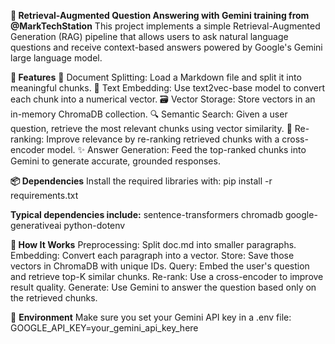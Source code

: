 **📘 Retrieval-Augmented Question Answering with Gemini training from @MarkTechStation**
This project implements a simple Retrieval-Augmented Generation (RAG) pipeline that allows users to ask natural language questions and receive context-based answers powered by Google's Gemini large language model.

**🔧 Features**
📄 Document Splitting: Load a Markdown file and split it into meaningful chunks.
🧠 Text Embedding: Use text2vec-base model to convert each chunk into a numerical vector.
🗃️ Vector Storage: Store vectors in an in-memory ChromaDB collection.
🔍 Semantic Search: Given a user question, retrieve the most relevant chunks using vector similarity.
🎯 Re-ranking: Improve relevance by re-ranking retrieved chunks with a cross-encoder model.
✨ Answer Generation: Feed the top-ranked chunks into Gemini to generate accurate, grounded responses.

**📦 Dependencies**
Install the required libraries with:   pip install -r requirements.txt

**Typical dependencies include:**
sentence-transformers
chromadb
google-generativeai
python-dotenv


**🚀 How It Works**
Preprocessing: Split doc.md into smaller paragraphs.
Embedding: Convert each paragraph into a vector.
Store: Save those vectors in ChromaDB with unique IDs.
Query: Embed the user's question and retrieve top-K similar chunks.
Re-rank: Use a cross-encoder to improve result quality.
Generate: Use Gemini to answer the question based only on the retrieved chunks.

📁 **Environment**
Make sure you set your Gemini API key in a .env file:
GOOGLE_API_KEY=your_gemini_api_key_here
